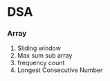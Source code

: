 # DSA
### Array
1. Sliding window
2. Max sum sub array
3. frequency count
4. Longest Consecutive Number
